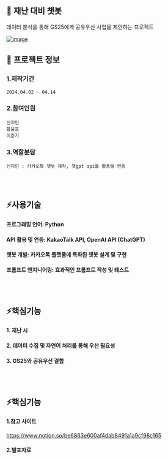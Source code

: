 

<!--## Hi there 👋
**jiminnnnnn/jiminnnnnn** is a ✨ _special_ ✨ repository because its `README.md` (this file) appears on your GitHub profile.

Here are some ideas to get you started:

- 🔭 I’m currently working on ...
- 🌱 I’m currently learning ...
- 👯 I’m looking to collaborate on ...
- 🤔 I’m looking for help with ...
- 💬 Ask me about ...
- 📫 How to reach me: ...
- 😄 Pronouns: ...
- ⚡ Fun fact: ...
-->


## 👋 재난 대비 챗봇
데이터 분석을 통해 GS25에게 공유우산 사업을 제안하는 프로젝트
<br/>

[![image](https://github.com/user-attachments/assets/548dee7d-9c6a-4b8a-b15a-1b769fe2ff53)](<https://github.com/jiminnnnnn/PJ.kchat>)
<br/>

## 🌱 프로젝트 정보
### 1.제작기간
	2024.04.02 ~ 04.14
### 2.참여인원
	신지민
 	황윤호
  	이준기
### 3.역할분담
	신지민 : 카카오톡 챗봇 제작, 챗gpt api를 활용해 연동
<br/>
<br/>

## ⚡사용기술
#### 프로그래밍 언어: Python 
#### API 활용 및 연동: KakaoTalk API, OpenAI API (ChatGPT) 
#### 챗봇 개발: 카카오톡 플랫폼에 특화된 챗봇 설계 및 구현 
#### 프롬프트 엔지니어링: 효과적인 프롬프트 작성 및 테스트
<br/>
<br/>

## ⚡핵심기능
#### 	1. 재난 시 
#### 	2. 데이터 수집 및 자연어 처리를 통해 우산 필요성
####  	3. GS25와 공유우산 결합
<br/>
<br/>

## ⚡핵심기능
#### 	1.참고 사이트
<https://www.notion.so/be6863e600af4dab8491a1a9cf98c165>
#### 	2.발표자료
 

